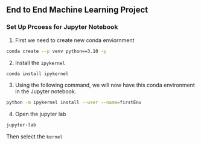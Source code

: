 ## End to End Machine Learning Project


###  Set Up Prcoess for Jupyter Notebook

1. First we need to create new conda enviornment
```sh
conda create --p venv python==3.10 -y
```
2. Install the `ipykernel`
```sh
conda install ipykernel
```
3. Using the following command, we will now have this conda environment in the Jupyter notebook.
```sh
python -m ipykernel install --user --name=firstEnv
```
4. Open the jupyter lab
```bash
jupyter-lab
```
Then select the `kernel` 